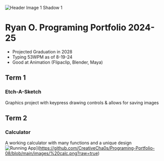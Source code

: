 ![Header Image 1 Shadow 1](https://asia.sega.com/SonicXShadowGenerations/assets/images/pc/top/kv.png)
# Ryan O. Programing Portfolio 2024-25
* Projected Graduation in 2028
* Typing 53WPM as of 8-19-24
* Good at Animation (Flipaclip, Blender, Maya)

## Term 1
### Etch-A-Sketch
Graphics project with keypress drawing controls & allows for saving images
![]()
[]()


## Term 2
### Calculator
A working calculator with many functions and a unique design
![Running App]([)](https://github.com/CreativeCha0s/Programing-Portfolio-08/blob/main/images/%20calc.png?raw=true)
[]()
